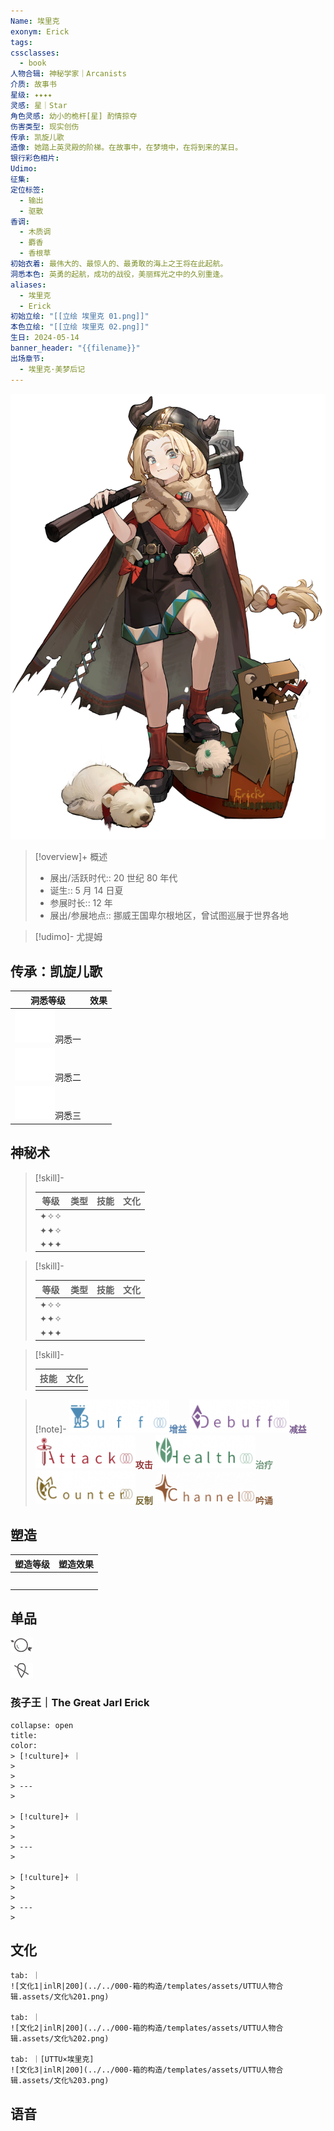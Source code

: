 ```yaml
---
Name: 埃里克
exonym: Erick
tags: 
cssclasses:
  - book
人物合辑: 神秘学家｜Arcanists
介质: 故事书
星级: ✦✦✦✦
灵感: 星｜Star
角色灵感: 幼小的桅杆[星] 酌情掠夺
伤害类型: 现实创伤
传承: 凯旋儿歌
造像: 她踏上英灵殿的阶梯。在故事中，在梦境中，在将到来的某日。
银行彩色相片: 
Udimo: 
征集: 
定位标签:
  - 输出
  - 驱散
香调:
  - 木质调
  - 麝香
  - 香根草
初始衣着: 最伟大的、最惊人的、最勇敢的海上之王将在此起航。
洞悉本色: 英勇的起航，成功的战役，美丽辉光之中的久别重逢。
aliases:
  - 埃里克
  - Erick
初始立绘: "[[立绘 埃里克 01.png]]"
本色立绘: "[[立绘 埃里克 02.png]]"
生日: 2024-05-14
banner_header: "{{filename}}"
出场章节:
  - 埃里克·美梦后记
---
```

![cover](assets/埃里克｜Erick.assets/立绘%20埃里克%2002.png)

> [!overview]+ 概述
> - 展出/活跃时代:: 20 世纪 80 年代
> - 诞生:: 5 月 14 日夏
> - 参展时长:: 12 年
> - 展出/参展地点:: 挪威王国卑尔根地区，曾试图巡展于世界各地

> [!udimo]- 尤提姆
> 
> 

## 传承：凯旋儿歌

|                                 洞悉等级                                  | 效果  |
| :-------------------------------------------------------------------: | :-: |
| ![洞悉一\|50](../../000-箱的构造/templates/assets/UTTU人物合辑.assets/图标%20洞悉Ⅰ.png)洞悉一 |     |
| ![洞悉二\|50](../../000-箱的构造/templates/assets/UTTU人物合辑.assets/图标%20洞悉Ⅱ.png)洞悉二 |     |
| ![洞悉三\|50](../../000-箱的构造/templates/assets/UTTU人物合辑.assets/图标%20洞悉Ⅲ.png)洞悉三 |     |

## 神秘术

> [!skill]- 
> 
> 
> | 等级  | 类型  | 技能  | 文化  |
> | :-: | :-: | :-: | :-: |
> | ✦✧✧ |     |     |     |
> | ✦✦✧ |     |     |     |
> | ✦✦✦ |     |     |     |
> 

> [!skill]- 
> 
> 
> | 等级  | 类型  | 技能  | 文化  |
> | :-: | :-: | :-: | :-: |
> | ✦✧✧ |     |     |     |
> | ✦✦✧ |     |     |     |
> | ✦✦✦ |     |     |     |
> 

> [!skill]- 
> 
> 
> | 技能 | 文化 |
> | :--: | :--: |
> |      |      |
> 



> [!note]- 
> ![增益](../../000-箱的构造/templates/assets/UTTU人物合辑.assets/Buff.png)<b><font color="#5c87b3">增益</font></b>
> ![减益](../../000-箱的构造/templates/assets/UTTU人物合辑.assets/Debuff.png)<b><font color="#7B5E91">减益</font></b>
> ![攻击](../../000-箱的构造/templates/assets/UTTU人物合辑.assets/Attack.png)<b><font color="#933334">攻击</font></b>
> ![治疗](../../000-箱的构造/templates/assets/UTTU人物合辑.assets/Health.png)<b><font color="#6F967A">治疗</font></b>
> ![反制](../../000-箱的构造/templates/assets/UTTU人物合辑.assets/Counter.png)<b><font color="#78652F">反制</font></b>
> ![吟诵](../../000-箱的构造/templates/assets/UTTU人物合辑.assets/Channel.png)<b><font color="#895C39">吟诵</font></b>

## 塑造

| 塑造等级 | 塑造效果 |
| :--: | :--: |
|      |      |
|      |      |
|      |      |
|      |      |
|      |      |


## 单品

![利齿子儿|inlL](../../000-箱的构造/templates/assets/UTTU人物合辑.assets/货币%20利齿子儿.png)

![纯雨滴|inlL](../../000-箱的构造/templates/assets/UTTU人物合辑.assets/货币%20纯雨滴.png)

### 孩子王｜The Great Jarl Erick

````ad-flex
collapse: open
title: 
color: 
> [!culture]+ ｜
> 
> 
> ---
> 

> [!culture]+ ｜
> 
> 
> ---
> 

> [!culture]+ ｜
> 
> 
> ---
> 
````

## 文化

````tab
tab: ｜
![文化1|inlR|200](../../000-箱的构造/templates/assets/UTTU人物合辑.assets/文化%201.png)

tab: ｜
![文化2|inlR|200](../../000-箱的构造/templates/assets/UTTU人物合辑.assets/文化%202.png)

tab: ｜[UTTU×埃里克]
![文化3|inlR|200](../../000-箱的构造/templates/assets/UTTU人物合辑.assets/文化%203.png)

````

## 语音

